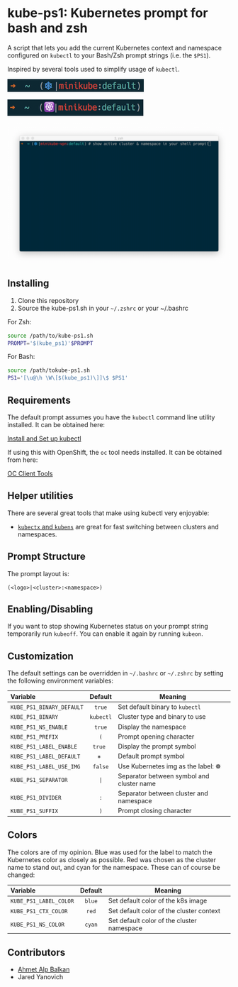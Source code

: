 kube-ps1: Kubernetes prompt for bash and zsh
============================================

A script that lets you add the current Kubernetes context and namespace configured
on `kubectl` to your Bash/Zsh prompt strings (i.e. the `$PS1`).

Inspired by several tools used to simplify usage of `kubectl`.

![prompt](img/screenshot.png)

![prompt2](img/screenshot-img.png)

![prompt demo](img/kube-ps1.gif)

## Installing

1. Clone this repository
2. Source the kube-ps1.sh in your `~/.zshrc` or your ~/.bashrc

For Zsh:
```sh
source /path/to/kube-ps1.sh
PROMPT='$(kube_ps1)'$PROMPT
```

For Bash:
```sh
source /path/tokube-ps1.sh
PS1='[\u@\h \W\[$(kube_ps1)\]]\$ $PS1'
```

## Requirements

The default prompt assumes you have the `kubectl` command line utility installed.
It can be obtained here:

[Install and Set up kubectl](https://kubernetes.io/docs/tasks/tools/install-kubectl/)

If using this with OpenShift, the `oc` tool needs installed.  It can be obtained from here:

[OC Client Tools](https://www.openshift.org/download.html)

## Helper utilities

There are several great tools that make using kubectl very enjoyable:

- [`kubectx` and `kubens`](https://github.com/ahmetb/kubectx) are great for
fast switching between clusters and namespaces.

## Prompt Structure

The prompt layout is:

```
(<logo>|<cluster>:<namespace>)
```

## Enabling/Disabling

If you want to stop showing Kubernetes status on your prompt string temporarily
run `kubeoff`. You can enable it again by running `kubeon`.

## Customization

The default settings can be overridden in `~/.bashrc` or `~/.zshrc` by setting
the following environment variables:

| Variable | Default | Meaning |
| :------- | :-----: | ------- |
| `KUBE_PS1_BINARY_DEFAULT` | `true` | Set default binary to `kubectl` |
| `KUBE_PS1_BINARY` | `kubectl` | Cluster type and binary to use |
| `KUBE_PS1_NS_ENABLE` | `true` | Display the namespace |
| `KUBE_PS1_PREFIX` | `(` | Prompt opening character  |
| `KUBE_PS1_LABEL_ENABLE` | `true ` | Display the prompt symbol |
| `KUBE_PS1_LABEL_DEFAULT` | `⎈ ` | Default prompt symbol |
| `KUBE_PS1_LABEL_USE_IMG` | `false` | Use Kubernetes img as the label: ☸️  |
| `KUBE_PS1_SEPARATOR` | `\|` | Separator between symbol and cluster name |
| `KUBE_PS1_DIVIDER` | `:` | Separator between cluster and namespace |
| `KUBE_PS1_SUFFIX` | `)` | Prompt closing character |

## Colors

The colors are of my opinion. Blue was used for the label to match the Kubernetes
color as closely as possible. Red was chosen as the cluster name to stand out,
and cyan for the namespace.  These can of course be changed:

| Variable | Default | Meaning |
| :------- | :-----: | ------- |
| `KUBE_PS1_LABEL_COLOR` | `blue` | Set default color of the k8s image |
| `KUBE_PS1_CTX_COLOR` | `red` | Set default color of the cluster context |
| `KUBE_PS1_NS_COLOR` | `cyan` | Set default color of the cluster namespace |

## Contributors

* [Ahmet Alp Balkan](https://github/com/ahmetb)
* Jared Yanovich

